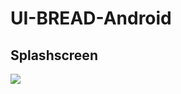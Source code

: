 # UI-BREAD-Android

<h2>Splashscreen</h2>
<img
src=“https://github.com/maldimz/UI-BREAD-Android/blob/main/Images/IMK%20UI%20BREAD-123200047-01.jpg” style=“width: 360px;”>
<!-- ![alt text](https://github.com/maldimz/UI-BREAD-Android/blob/main/Images/IMK%20UI%20BREAD-123200047-01.jpg?raw=true) -->
